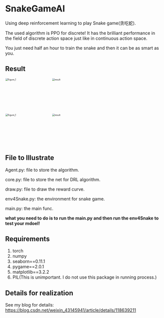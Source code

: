 # SnakeGameAI

 Using deep reinforcement learning to play Snake game(贪吃蛇).

The used algorithm is PPO for discrete! It has the brilliant performance in the field of discrete action space just like in continuous action space.

You just need half an hour to train the snake and then it can be as smart as you.

## Result

<img src="README.assets\Figure_1-1625922043908.png" width="300" height="200" alt="Figure_1" style="zoom: 50%;" /><img src="README.assets\result.gif" width="300" height="200" alt="result" style="zoom:50%;" />

<img src="README.assets\Figure_1-1625980553553.png" width="300" height="200" alt="Figure_1" style="zoom:50%;" /><img src="README.assets\result-1625980590643.gif" width="300" height="200" alt="result" style="zoom:50%;" />

## File to Illustrate

Agent.py: file to store the algorithm.

core.py: file to store the net for DRL algorithm.

draw.py: file to draw the reward curve.

env4Snake.py: the environment for snake game.

main.py: the main func.

**what you need to do is to run the main.py and then run the env4Snake to test your mdoel!**

## Requirements

1. torch
2. numpy
3. seaborn==0.11.1
4. pygame==2.0.1
5. matplotlib==3.2.2
6. PIL(This is unimportant. I do not use this package in running process.)

## Details for realization

See my blog for details: https://blog.csdn.net/weixin_43145941/article/details/118639211

